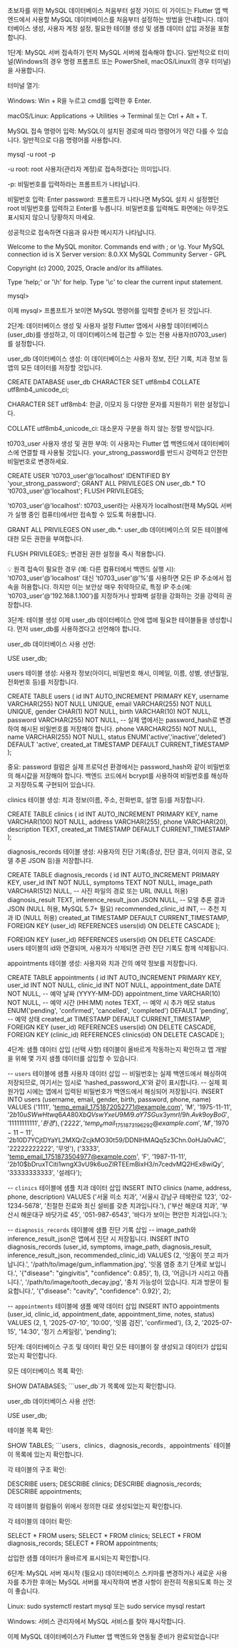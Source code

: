 초보자를 위한 MySQL 데이터베이스 처음부터 설정 가이드
이 가이드는 Flutter 앱 백엔드에서 사용할 MySQL 데이터베이스를 처음부터 설정하는 방법을 안내합니다. 데이터베이스 생성, 사용자 계정 설정, 필요한 테이블 생성 및 샘플 데이터 삽입 과정을 포함합니다.

1단계: MySQL 서버 접속하기
먼저 MySQL 서버에 접속해야 합니다. 일반적으로 터미널(Windows의 경우 명령 프롬프트 또는 PowerShell, macOS/Linux의 경우 터미널)을 사용합니다.

터미널 열기:

Windows: Win + R을 누르고 cmd를 입력한 후 Enter.

macOS/Linux: Applications -> Utilities -> Terminal 또는 Ctrl + Alt + T.

MySQL 접속 명령어 입력:
MySQL이 설치된 경로에 따라 명령어가 약간 다를 수 있습니다. 일반적으로 다음 명령어를 사용합니다.

mysql -u root -p

-u root: root 사용자(관리자 계정)로 접속하겠다는 의미입니다.

-p: 비밀번호를 입력하라는 프롬프트가 나타납니다.

비밀번호 입력:
Enter password: 프롬프트가 나타나면 MySQL 설치 시 설정했던 root 비밀번호를 입력하고 Enter를 누릅니다. 비밀번호를 입력해도 화면에는 아무것도 표시되지 않으니 당황하지 마세요.

성공적으로 접속하면 다음과 유사한 메시지가 나타납니다.

Welcome to the MySQL monitor.  Commands end with ; or \g.
Your MySQL connection id is X
Server version: 8.0.XX MySQL Community Server - GPL

Copyright (c) 2000, 2025, Oracle and/or its affiliates.

Type 'help;' or '\h' for help. Type '\c' to clear the current input statement.

mysql>

이제 mysql> 프롬프트가 보이면 MySQL 명령어를 입력할 준비가 된 것입니다.

2단계: 데이터베이스 생성 및 사용자 설정
Flutter 앱에서 사용할 데이터베이스(user_db)를 생성하고, 이 데이터베이스에 접근할 수 있는 전용 사용자(t0703_user)를 설정합니다.

user_db 데이터베이스 생성:
이 데이터베이스는 사용자 정보, 진단 기록, 치과 정보 등 앱의 모든 데이터를 저장할 것입니다.

CREATE DATABASE user_db CHARACTER SET utf8mb4 COLLATE utf8mb4_unicode_ci;

CHARACTER SET utf8mb4: 한글, 이모지 등 다양한 문자를 지원하기 위한 설정입니다.

COLLATE utf8mb4_unicode_ci: 대소문자 구분을 하지 않는 정렬 방식입니다.

t0703_user 사용자 생성 및 권한 부여:
이 사용자는 Flutter 앱 백엔드에서 데이터베이스에 연결할 때 사용될 것입니다. your_strong_password를 반드시 강력하고 안전한 비밀번호로 변경하세요.

CREATE USER 't0703_user'@'localhost' IDENTIFIED BY 'your_strong_password';
GRANT ALL PRIVILEGES ON user_db.* TO 't0703_user'@'localhost';
FLUSH PRIVILEGES;

't0703_user'@'localhost': t0703_user라는 사용자가 localhost(현재 MySQL 서버가 실행 중인 컴퓨터)에서만 접속할 수 있도록 허용합니다.

GRANT ALL PRIVILEGES ON user_db.*: user_db 데이터베이스의 모든 테이블에 대한 모든 권한을 부여합니다.

FLUSH PRIVILEGES;: 변경된 권한 설정을 즉시 적용합니다.

💡 원격 접속이 필요한 경우 (예: 다른 컴퓨터에서 백엔드 실행 시):
't0703_user'@'localhost' 대신 't0703_user'@'%'를 사용하면 모든 IP 주소에서 접속을 허용합니다. 하지만 이는 보안상 매우 취약하므로, 특정 IP 주소(예: 't0703_user'@'192.168.1.100')를 지정하거나 방화벽 설정을 강화하는 것을 강력히 권장합니다.

3단계: 테이블 생성
이제 user_db 데이터베이스 안에 앱에 필요한 테이블들을 생성합니다. 먼저 user_db를 사용하겠다고 선언해야 합니다.

user_db 데이터베이스 사용 선언:

USE user_db;

users 테이블 생성:
사용자 정보(아이디, 비밀번호 해시, 이메일, 이름, 성별, 생년월일, 전화번호 등)를 저장합니다.

CREATE TABLE users (
    id INT AUTO_INCREMENT PRIMARY KEY,
    username VARCHAR(255) NOT NULL UNIQUE,
    email VARCHAR(255) NOT NULL UNIQUE,
    gender CHAR(1) NOT NULL,
    birth VARCHAR(10) NOT NULL,
    password VARCHAR(255) NOT NULL, -- 실제 앱에서는 password_hash로 변경하여 해시된 비밀번호를 저장해야 합니다.
    phone VARCHAR(255) NOT NULL,
    name VARCHAR(255) NOT NULL,
    status ENUM('active','inactive','deleted') DEFAULT 'active',
    created_at TIMESTAMP DEFAULT CURRENT_TIMESTAMP
);

중요: password 컬럼은 실제 프로덕션 환경에서는 password_hash와 같이 비밀번호의 해시값을 저장해야 합니다. 백엔드 코드에서 bcrypt를 사용하여 비밀번호를 해싱하고 저장하도록 구현되어 있습니다.

clinics 테이블 생성:
치과 정보(이름, 주소, 전화번호, 설명 등)를 저장합니다.

CREATE TABLE clinics (
    id INT AUTO_INCREMENT PRIMARY KEY,
    name VARCHAR(100) NOT NULL,
    address VARCHAR(255),
    phone VARCHAR(20),
    description TEXT,
    created_at TIMESTAMP DEFAULT CURRENT_TIMESTAMP
);

diagnosis_records 테이블 생성:
사용자의 진단 기록(증상, 진단 결과, 이미지 경로, 모델 추론 JSON 등)을 저장합니다.

CREATE TABLE diagnosis_records (
    id INT AUTO_INCREMENT PRIMARY KEY,
    user_id INT NOT NULL,
    symptoms TEXT NOT NULL,
    image_path VARCHAR(512) NULL, -- 사진 파일의 경로 또는 URL (NULL 허용)
    diagnosis_result TEXT,
    inference_result_json JSON NULL, -- 모델 추론 결과 JSON (NULL 허용, MySQL 5.7+ 필요)
    recommended_clinic_id INT, -- 추천 치과 ID (NULL 허용)
    created_at TIMESTAMP DEFAULT CURRENT_TIMESTAMP,
    FOREIGN KEY (user_id) REFERENCES users(id) ON DELETE CASCADE
);

FOREIGN KEY (user_id) REFERENCES users(id) ON DELETE CASCADE: users 테이블의 id와 연결되며, 사용자가 삭제되면 관련 진단 기록도 함께 삭제됩니다.

appointments 테이블 생성:
사용자와 치과 간의 예약 정보를 저장합니다.

CREATE TABLE appointments (
    id INT AUTO_INCREMENT PRIMARY KEY,
    user_id INT NOT NULL,
    clinic_id INT NOT NULL,
    appointment_date DATE NOT NULL, -- 예약 날짜 (YYYY-MM-DD)
    appointment_time VARCHAR(10) NOT NULL, -- 예약 시간 (HH:MM)
    notes TEXT, -- 예약 시 추가 메모
    status ENUM('pending', 'confirmed', 'cancelled', 'completed') DEFAULT 'pending', -- 예약 상태
    created_at TIMESTAMP DEFAULT CURRENT_TIMESTAMP,
    FOREIGN KEY (user_id) REFERENCES users(id) ON DELETE CASCADE,
    FOREIGN KEY (clinic_id) REFERENCES clinics(id) ON DELETE CASCADE
);

4단계: 샘플 데이터 삽입 (선택 사항)
테이블이 올바르게 작동하는지 확인하고 앱 개발을 위해 몇 가지 샘플 데이터를 삽입할 수 있습니다.

-- `users` 테이블에 샘플 사용자 데이터 삽입
-- 비밀번호는 실제 백엔드에서 해싱하여 저장되므로, 여기서는 임시로 'hashed_password_X'와 같이 표시합니다.
-- 실제 회원가입 시에는 앱에서 입력된 비밀번호가 백엔드에서 해싱되어 저장됩니다.
INSERT INTO users (username, email, gender, birth, password, phone, name) VALUES
('1111', 'temp_email_1751872052771@example.com', 'M', '1975-11-11', '$2b$10$uSWwHtwq6AA80XbQVswYxeU9Mi9.aY7SGux3ymrI/9h.Avk9oyBoG', '11111111111', '환경'),
('2222', 'temp_email_1751873196292@example.com', 'M', '1970-11-11', '$2b$10$D7YCjtDYaYL2MXQrZcjkMO30t59/DDNlHMAQq5z3Chn.0oHJa0vAC', '22222222222', '무엇'),
('3333', 'temp_email_1751873504977@example.com', 'F', '1987-11-11', '$2b$10$bDruxTCiti1wngX3vU9k6uoZIRTEEmBixH3/n7cedvMQ2HEx8wiQy', '33333333333', '설레다');

-- `clinics` 테이블에 샘플 치과 데이터 삽입
INSERT INTO clinics (name, address, phone, description) VALUES
('서울 미소 치과', '서울시 강남구 테헤란로 123', '02-1234-5678', '친절한 진료와 최신 설비를 갖춘 치과입니다.'),
('부산 해운대 치과', '부산시 해운대구 바닷가로 45', '051-987-6543', '바다가 보이는 편안한 치과입니다.');

-- `diagnosis_records` 테이블에 샘플 진단 기록 삽입
-- image_path와 inference_result_json은 앱에서 진단 시 저장됩니다.
INSERT INTO diagnosis_records (user_id, symptoms, image_path, diagnosis_result, inference_result_json, recommended_clinic_id) VALUES
(2, '잇몸이 붓고 피가 납니다.', '/path/to/image/gum_inflammation.jpg', '잇몸 염증 초기 단계로 보입니다.', '{"disease": "gingivitis", "confidence": 0.85}', 1),
(3, '어금니가 시리고 아픕니다.', '/path/to/image/tooth_decay.jpg', '충치 가능성이 있습니다. 치과 방문이 필요합니다.', '{"disease": "cavity", "confidence": 0.92}', 2);

-- `appointments` 테이블에 샘플 예약 데이터 삽입
INSERT INTO appointments (user_id, clinic_id, appointment_date, appointment_time, notes, status) VALUES
(2, 1, '2025-07-10', '10:00', '잇몸 검진', 'confirmed'),
(3, 2, '2025-07-15', '14:30', '정기 스케일링', 'pending');

5단계: 데이터베이스 구조 및 데이터 확인
모든 테이블이 잘 생성되고 데이터가 삽입되었는지 확인합니다.

모든 데이터베이스 목록 확인:

SHOW DATABASES;
```user_db`가 목록에 있는지 확인합니다.


user_db 데이터베이스 사용 선언:

USE user_db;

테이블 목록 확인:

SHOW TABLES;
```users`, `clinics`, `diagnosis_records`, `appointments` 테이블이 목록에 있는지 확인합니다.


각 테이블의 구조 확인:

DESCRIBE users;
DESCRIBE clinics;
DESCRIBE diagnosis_records;
DESCRIBE appointments;

각 테이블의 컬럼들이 위에서 정의한 대로 생성되었는지 확인합니다.

각 테이블의 데이터 확인:

SELECT * FROM users;
SELECT * FROM clinics;
SELECT * FROM diagnosis_records;
SELECT * FROM appointments;

삽입한 샘플 데이터가 올바르게 표시되는지 확인합니다.

6단계: MySQL 서버 재시작 (필요시)
데이터베이스 스키마를 변경하거나 새로운 사용자를 추가한 후에는 MySQL 서버를 재시작하여 변경 사항이 완전히 적용되도록 하는 것이 좋습니다.

Linux: sudo systemctl restart mysql 또는 sudo service mysql restart

Windows: 서비스 관리자에서 MySQL 서비스를 찾아 재시작합니다.

이제 MySQL 데이터베이스가 Flutter 앱 백엔드와 연동될 준비가 완료되었습니다!
